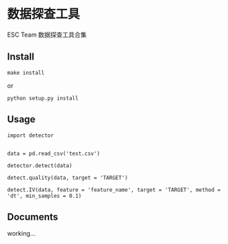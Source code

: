 # 数据探查工具

ESC Team 数据探查工具合集

## Install

```
make install
```
or
```
python setup.py install
```

## Usage

```
import detector


data = pd.read_csv('test.csv')

detector.detect(data)

detect.quality(data, target = 'TARGET')

detect.IV(data, feature = 'feature_name', target = 'TARGET', method = 'dt', min_samples = 0.1)
```

## Documents

working...
